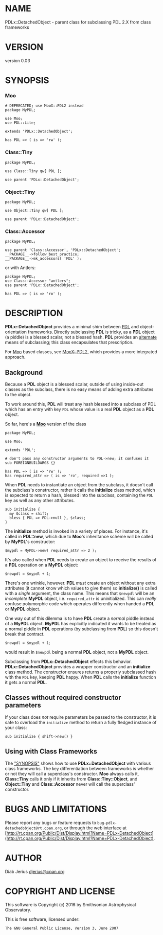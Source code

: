 # NAME

PDLx::DetachedObject - parent class for subclassing PDL 2.X from class frameworks

# VERSION

version 0.03

# SYNOPSIS

### Moo

    # DEPRECATED; use MooX::PDL2 instead
    package MyPDL;

    use Moo;
    use PDL::Lite;

    extends 'PDLx::DetachedObject';

    has PDL => ( is => 'rw' );

### Class::Tiny

    package MyPDL;

    use Class::Tiny qw[ PDL ];

    use parent 'PDLx::DetachedObject';

### Object::Tiny

    package MyPDL;

    use Object::Tiny qw[ PDL ];

    use parent 'PDLx::DetachedObject';

### Class::Accessor

    package MyPDL;

    use parent 'Class::Accessor', 'PDLx::DetachedObject';
    __PACKAGE__->follow_best_practice;
    __PACKAGE__->mk_accessors( 'PDL' );

or with Antlers:

    package MyPDL;
    use Class::Accessor "antlers";
    use parent 'PDLx::DetachedObject';

    has PDL => ( is => 'ro' );

# DESCRIPTION

**PDLx::DetachedObject** provides a minimal shim between [PDL](https://metacpan.org/pod/PDL) and
object-orientation frameworks.  Directly subclassing **PDL** is tricky,
as a **PDL** object (a piddle) is a blessed scalar, not a blessed hash.
**PDL** provides an [alternate](https://metacpan.org/pod/PDL::Objects) means of subclassing; this
class encapsulates that prescription.

For [Moo](https://metacpan.org/pod/Moo) based classes, see [MooX::PDL2](https://metacpan.org/pod/MooX::PDL2), which provides a more
integrated approach.

## Background

Because a **PDL** object is a blessed scalar, outside of using
inside-out classes as the subclass, there is no easy means of adding
extra attributes to the object.

To work around this, **PDL** will treat any hash blessed into a
subclass of PDL which has an entry with key `PDL` whose value is a
real **PDL** object as a **PDL** object.

So far, here's a [**Moo**](https://metacpan.org/pod/Moo) version of the class

    package MyPDL;

    use Moo;

    extends 'PDL';

    # don't pass any constructor arguments to PDL->new; it confuses it
    sub FOREIGNBUILDARGS {}

    has PDL => ( is => 'rw' );
    has required_attr => ( is => 'ro', required =>1 );

When **PDL** needs to instantiate an object from the subclass,
it doesn't call the subclass's constructor, rather it calls the
**initialize** class method, which is expected to return a hash,
blessed into the subclass, containing the `PDL` key as well as any
other attributes.

    sub initialize {
      my $class = shift;
      bless { PDL => PDL->null }, $class;
    }

The **initialize** method is invoked in a variety of places.  For
instance, it's called in **PDL::new**, which due to **Moo**'s
inheritance scheme will be called by **MyPDL**'s constructor:

    $mypdl = MyPDL->new( required_attr => 2 );

It's also called when **PDL** needs to create an object to receive
the results of a **PDL** operation on a **MyPDL** object:

    $newpdl = $mypdl + 1;

There's one wrinkle, however.  **PDL** _must_ create an object without
any extra attributes (it cannot know which values to give them) so
**initialize()** is called with a _single_ argument, the class name.
This means that `$newpdl` will be an _incomplete_ **MyPDL** object,
i.e.  `required_attr` is uninitialized. This can _really_ confuse
polymorphic code which operates differently when handed a **PDL** or
**MyPDL** object.

One way out of this dilemma is to have **PDL** create a _normal_ piddle
instead of a **MyPDL** object.  **MyPDL** has explicitly indicated it wants to be
treated as a normal piddle in **PDL** operations (by subclassing from **PDL**) so
this doesn't break that contract.

    $newpdl = $mypdl + 1;

would result in `$newpdl` being a normal **PDL** object, not a **MyPDL**
object.

Subclassing from **PDLx::DetachedObject** effects this
behavior. **PDLx::DetachedObject** provides a wrapper constructor and
an **initialize** class method.  The constructor ensures returns a
properly subclassed hash with the `PDL` key, keeping **PDL** happy.
When **PDL** calls the **initialize** function it gets a normal **PDL**.

## Classes without required constructor parameters

If your class does _not_ require parameters be passed to the constructor,
it is safe to overload the `initialize` method to return a fully fledged
instance of your class:

    sub initialize { shift->new() }

## Using with Class Frameworks

The ["SYNOPSIS"](#synopsis) shows how to use **PDLx::DetachedObject** with various
class frameworks.  The key differentiation between frameworks is
whether or not they will call a superclass's constructor.  **Moo**
always calls it, **Class::Tiny** calls it only if it inherits from
**Class::Tiny::Object**, and **Object::Tiny** and **Class::Accessor**
never will call the superclass' constructor.

# BUGS AND LIMITATIONS

Please report any bugs or feature requests to
`bug-pdlx-detachedobject@rt.cpan.org`, or through the web interface at
[http://rt.cpan.org/Public/Dist/Display.html?Name=PDLx-DetachedObject](http://rt.cpan.org/Public/Dist/Display.html?Name=PDLx-DetachedObject).

# AUTHOR

Diab Jerius <djerius@cpan.org>

# COPYRIGHT AND LICENSE

This software is Copyright (c) 2016 by Smithsonian Astrophysical Observatory.

This is free software, licensed under:

    The GNU General Public License, Version 3, June 2007
